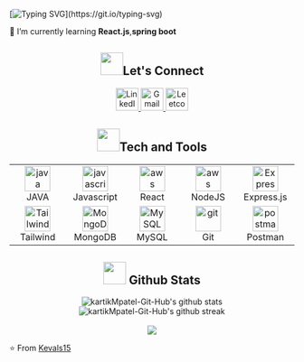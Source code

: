 


[![Typing SVG](https://readme-typing-svg.demolab.com?font=Pacifico&size=95&pause=90&color=F38181&center=true&vCenter=true&random=false&width=1900&height=160&lines=Hey...%F0%9F%91%8B;Welcome+to+my+GitHub;I'm+kartik+patel+;JavaScript+%26+Node.js;Tech+Enthusiast;)](https://git.io/typing-svg)



<p align="left">
🌱 I’m currently learning <strong>React.js</strong>,<strong>spring boot</strong><br>
</p>

<div align="center">
<h2><img src = "https://github.com/Tarikul-Islam-Anik/Animated-Fluent-Emojis/blob/master/Emojis/Hand%20gestures/Handshake.png" width="40" height="40">Let's Connect</h2>
</div>

<p align="center">
  <a href="https://github.com/kartikMpatel-Git-Hub" target="blank">
    <img src="https://skillicons.dev/icons?i=linkedin" alt="LinkedIn" height="40" width="40" />
  </a>
  <a href="kartikmpatel1302@gmail.com" target="blank">
    <img src="https://skillicons.dev/icons?i=gmail" alt="Gmail" height="40" width="40" />
  </a>
   <a href="https://leetcode.com/u/KartikMpatel/" target="blank">
    <img src="https://go-skill-icons.vercel.app/api/icons?i=leetcode&titles=true" alt="Leetcode" height="40" width="40" />
  </a>
</p>

<div align = "center">
<h2><img src = "https://github.com/Tarikul-Islam-Anik/Animated-Fluent-Emojis/blob/master/Emojis/Travel%20and%20places/Fire.png" width="40" height="40">Tech and Tools</h2>
</div>

<table align="center">
  <tr>
     <td align="center" width="90">
    <img src = "https://techstack-generator.vercel.app/java-icon.svg" width="45" height="45" alt="java" title="java"/>
      <br>JAVA
    </td>
    <td align="center" width="90">
    <img src = "https://techstack-generator.vercel.app/js-icon.svg" width="45" height="45" alt="javascript" title="javascript"/>
      <br>Javascript
    </td>
     <td align="center" width="90">
    <img src = "https://techstack-generator.vercel.app/react-icon.svg" width="45" height="45" alt="aws" title="React"/>
      <br>React
    </td>
    <td align="center" width="90">
    <img src = "https://skillicons.dev/icons?i=nodejs" width="45" height="45" alt="aws" title="NodeJS"/>
      <br>NodeJS
    </td>
     <td align="center" width="90">
      <img src="https://skillicons.dev/icons?i=express" width="45" height="45" alt="Express.js" title="Express.js" />
      <br>Express.js
    </td>
   </tr> 
   <tr>
     </td>
     <td align="center" width="90">
      <img src="https://skillicons.dev/icons?i=tailwind" width="45" height="45" alt="Tailwind CSS" title="Tailwind" />
      <br>Tailwind
    </td>
     <td align="center" width="90">
      <img src="https://skillicons.dev/icons?i=mongodb" width="45" height="45" alt="MongoDB" title="MongoDB" />
      <br>MongoDB
    </td>
     <td align="center" width="90">
      <img src="https://techstack-generator.vercel.app/mysql-icon.svg" width="45" height="45" alt="MySQL" title="MySQL" />
      <br>MySQL
     <td align="center" width="90">
    <img src = "https://skillicons.dev/icons?i=git" width="45" height="45" alt="git" title="git"/>
      <br>Git
    </td>
    <td align="center" width="90">
    <img src = "https://skillicons.dev/icons?i=postman" width="45" height="45" alt="postman" title="postman"/>
      <br>Postman
    </td>
   </tr>
    
    
</table>


<div align = "center">
<h2><img src = "https://github.com/Tarikul-Islam-Anik/Animated-Fluent-Emojis/blob/master/Emojis/Objects/Bar%20Chart.png" width="40" height="40"> Github Stats</h2>
</div>

<div align="center">
    <img src="https://github-readme-stats.vercel.app/api?username=kartikMpatel-Git-Hub&show_icons=true&theme=radical" alt="kartikMpatel-Git-Hub's github stats"/>
    <img src="https://github-readme-streak-stats.herokuapp.com/?user=kartikMpatel-Git-Hub&theme=radical" alt="kartikMpatel-Git-Hub's github streak"/>
</div>

<br>
<div align="center">
  <img src="https://komarev.com/ghpvc/?username=kartikMpatel-Git-Hub&color=orange"/>
</div>

⭐️ From [Kevals15](https://github.com/kartikMpatel-Git-Hub)
